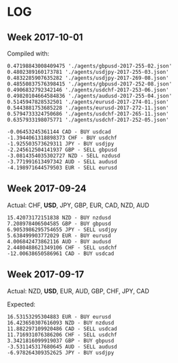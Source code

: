 # LOG

## Week 2017-10-01

Compiled with:

```
0.47198843008409475 './agents/gbpusd-2017-255-02.json'
0.4802389160173781 './agents/usdjpy-2017-255-03.json'
0.4832285907635282 './agents/usdjpy-2017-269-08.json'
0.48550837576398415 './agents/gbpusd-2017-252-08.json'
0.4906832792342146 './agents/usdchf-2017-253-06.json'
0.49820104664584836 './agents/audusd-2017-255-04.json'
0.5145947828532501 './agents/eurusd-2017-274-01.json'
0.5443881753685228 './agents/eurusd-2017-272-11.json'
0.5794733324750686 './agents/usdchf-2017-265-11.json'
0.6357933198075771 './agents/usdchf-2017-252-05.json'
```

```
-0.06453245361144 CAD - BUY usdcad
-1.3944061318898373 CHF - BUY usdchf
-1.925503573629311 JPY - BUY usdjpy
-2.245612504141937 GBP - SELL gbpusd
-3.0814354035302727 NZD - SELL nzdusd
-3.771991613497342 AUD - SELL audusd
-4.198971644579503 EUR - SELL eurusd
```

## Week 2017-09-24

Actual: CHF, **USD**, JPY, GBP, EUR, CAD, NZD, AUD

```
15.42073172151838 NZD - BUY nzdusd
7.208978406504585 GBP - BUY gbpusd
6.9053986295754655 JPY - SELL usdjpy
5.638499903772029 EUR - BUY eurusd
4.006842473862116 AUD - BUY audusd
2.4480488621349106 CHF - SELL usdchf
-12.00638650586961 CAD - BUY usdcad
```

## Week 2017-09-17

Actual: NZD, **USD**, EUR, AUD, GBP, CHF, JPY, CAD

Expected:
```
16.53153295304883 EUR - BUY eurusd
16.423650307616093 NZD - BUY nzdusd
11.882297109920486 CAD - SELL usdcad
11.716931076386206 CHF - SELL usdchf
3.3421816099919037 GBP - BUY gbpusd
-3.531145317680645 AUD - SELL audusd
-6.978264309352625 JPY - BUY usdjpy
```
